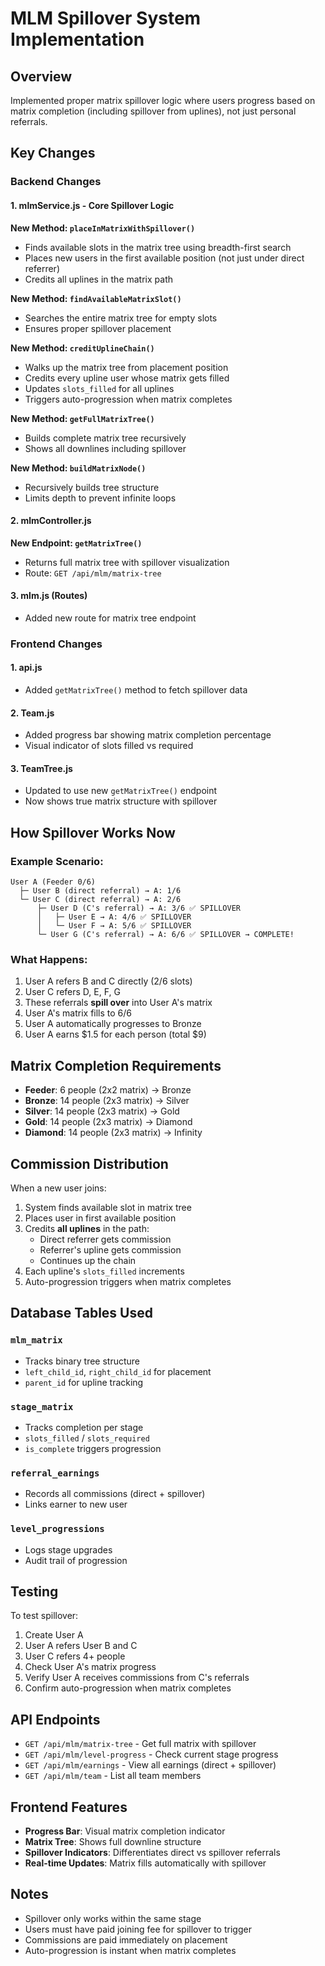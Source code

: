 # MLM Spillover System Implementation

## Overview
Implemented proper matrix spillover logic where users progress based on matrix completion (including spillover from uplines), not just personal referrals.

## Key Changes

### Backend Changes

#### 1. **mlmService.js** - Core Spillover Logic

**New Method: `placeInMatrixWithSpillover()`**
- Finds available slots in the matrix tree using breadth-first search
- Places new users in the first available position (not just under direct referrer)
- Credits all uplines in the matrix path

**New Method: `findAvailableMatrixSlot()`**
- Searches the entire matrix tree for empty slots
- Ensures proper spillover placement

**New Method: `creditUplineChain()`**
- Walks up the matrix tree from placement position
- Credits every upline user whose matrix gets filled
- Updates `slots_filled` for all uplines
- Triggers auto-progression when matrix completes

**New Method: `getFullMatrixTree()`**
- Builds complete matrix tree recursively
- Shows all downlines including spillover

**New Method: `buildMatrixNode()`**
- Recursively builds tree structure
- Limits depth to prevent infinite loops

#### 2. **mlmController.js**

**New Endpoint: `getMatrixTree()`**
- Returns full matrix tree with spillover visualization
- Route: `GET /api/mlm/matrix-tree`

#### 3. **mlm.js** (Routes)
- Added new route for matrix tree endpoint

### Frontend Changes

#### 1. **api.js**
- Added `getMatrixTree()` method to fetch spillover data

#### 2. **Team.js**
- Added progress bar showing matrix completion percentage
- Visual indicator of slots filled vs required

#### 3. **TeamTree.js**
- Updated to use new `getMatrixTree()` endpoint
- Now shows true matrix structure with spillover

## How Spillover Works Now

### Example Scenario:

```
User A (Feeder 0/6)
  ├─ User B (direct referral) → A: 1/6
  └─ User C (direct referral) → A: 2/6
      ├─ User D (C's referral) → A: 3/6 ✅ SPILLOVER
      │   ├─ User E → A: 4/6 ✅ SPILLOVER
      │   └─ User F → A: 5/6 ✅ SPILLOVER
      └─ User G (C's referral) → A: 6/6 ✅ SPILLOVER → COMPLETE!
```

### What Happens:
1. User A refers B and C directly (2/6 slots)
2. User C refers D, E, F, G
3. These referrals **spill over** into User A's matrix
4. User A's matrix fills to 6/6
5. User A automatically progresses to Bronze
6. User A earns $1.5 for each person (total $9)

## Matrix Completion Requirements

- **Feeder**: 6 people (2x2 matrix) → Bronze
- **Bronze**: 14 people (2x3 matrix) → Silver
- **Silver**: 14 people (2x3 matrix) → Gold
- **Gold**: 14 people (2x3 matrix) → Diamond
- **Diamond**: 14 people (2x3 matrix) → Infinity

## Commission Distribution

When a new user joins:
1. System finds available slot in matrix tree
2. Places user in first available position
3. Credits **all uplines** in the path:
   - Direct referrer gets commission
   - Referrer's upline gets commission
   - Continues up the chain
4. Each upline's `slots_filled` increments
5. Auto-progression triggers when matrix completes

## Database Tables Used

### `mlm_matrix`
- Tracks binary tree structure
- `left_child_id`, `right_child_id` for placement
- `parent_id` for upline tracking

### `stage_matrix`
- Tracks completion per stage
- `slots_filled` / `slots_required`
- `is_complete` triggers progression

### `referral_earnings`
- Records all commissions (direct + spillover)
- Links earner to new user

### `level_progressions`
- Logs stage upgrades
- Audit trail of progression

## Testing

To test spillover:
1. Create User A
2. User A refers User B and C
3. User C refers 4+ people
4. Check User A's matrix progress
5. Verify User A receives commissions from C's referrals
6. Confirm auto-progression when matrix completes

## API Endpoints

- `GET /api/mlm/matrix-tree` - Get full matrix with spillover
- `GET /api/mlm/level-progress` - Check current stage progress
- `GET /api/mlm/earnings` - View all earnings (direct + spillover)
- `GET /api/mlm/team` - List all team members

## Frontend Features

- **Progress Bar**: Visual matrix completion indicator
- **Matrix Tree**: Shows full downline structure
- **Spillover Indicators**: Differentiates direct vs spillover referrals
- **Real-time Updates**: Matrix fills automatically with spillover

## Notes

- Spillover only works within the same stage
- Users must have paid joining fee for spillover to trigger
- Commissions are paid immediately on placement
- Auto-progression is instant when matrix completes
